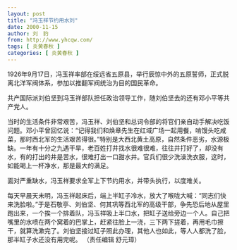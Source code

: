 ```yaml
---
layout: post
title: "冯玉祥节约用水刘"
date: 2000-11-15
author: 刘　豹
from: http://www.yhcqw.com/
tags: [ 炎黄春秋 ]
categories: [ 炎黄春秋 ]
---
```




1926年9月17日，冯玉祥率部在绥远省五原县，举行辰惊中外的五原誓师，正式脱离北洋军阀体系，参加以推翻军阀统治为目的国民革命。

共产国际派刘伯坚到冯玉祥部队担任政治领导工作，随刘伯坚去的还有邓小平等共产党人。


当时的生活条件非常艰苦，冯玉祥、刘伯坚和总词令部的将官们亲自动手解决吃饭问题。邓小平曾回忆说：“记得我们和焕章先生在红域广场一起用餐，啃馒头吃咸菜，那时西北军的生活艰苦得很。”特别是大西北黄土高原，自然条件恶劣，水源极缺。一年有十分之九遇干旱，老百姓打井找水很难很难，往往井打好了，却没有水，有的打出的井是苦水，很难打出一口甜水井。官兵们很少洗澡洗衣服，这时，如能喝上一杯净水，那是最大的满足。

面对严重缺水，冯玉祥要求全军上下节约用水，并带头执行，以度难关。


每天早晨天未明，冯玉祥起床后，端上半缸子冷水，放大了喉咙大喊：“同志们快来洗脸啦。”于是石敬亭、刘伯坚、何其巩等西北军的高级干部，争先恐后地从屋里跑出来，一个挨一个排着队，冯玉祥吸上半口水，把缸子送给旁边一个人。自己把嘴里的水喷在两个窝着的巴掌上，赶紧往脸上一浇，三下两下搓着，再用毛巾擦干，就算洗漱完了。刘伯坚接过缸子照此办理，其他人也如此，等人人都洗了脸，那半缸子水还没有用完呢。 
（责任编辑 舒元璋）


